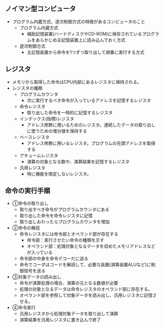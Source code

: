 ## ノイマン型コンピュータ
- プログラム内蔵方式、逐次制御方式の特徴があるコンピュータのこと
  - プログラム内蔵方式
    - 補助記憶装置(ハードディスクやCD-ROM)に保存されているプログラムをあらかじめ主記憶装置上に読み込んでおく方式
  - 逐次制御方式
    - 主記憶装置から命令を1つずつ取り出して順番に実行する方式
## レジスタ
- メモリから取得した命令はCPU内部にあるレジスタに保持される。
- レジスタの種類
  - プログラムカウンタ
    - 次に実行するべき命令が入っているアドレスを記憶するレジスタ
  - 命令レジスタ
    - 取り出した命令を一時的に記憶するレジスタ
  - インデックス(指標)レジスタ
    - アドレス修飾に用いるためのレジスタ。連続したデータの取り出しに使うための増分値を保持する
  - ベースレジスタ
    - アドレス修飾に用いるレジスタ。プログラムの先頭アドレスを取得する
  - アキュームレジスタ
    - 演算の対象となる数や、演算結果を記憶するレジスタ
  - 汎用レジスタ
    - 特に機能を限定しないレジスタ。

## 命令の実行手順
- ①命令の取り出し
  - 取り出すべき命令がプログラムカウンタにある
  - 取り出した命令を命令レジスタに記憶
  - 取り出しおわったらプログラムカウンタを増加
- ②命令の解読
  - 命令レジスタには命令部とオペランド部が存在する
    - 命令部：実行させたい命令の種類を示す
    - オペランド部：処理対象となるデータを収めたメモリアドレスなどが入っている
  - 命令部の中身を命令デコーだに送る
  - 命令でコーダはコードを解読して、必要な装置(演算装置ALUなど)に制御信号を送る
- ③対象データの読み出し
  - 命令が演算処理の場合、演算の元となる数値が必要
  - 処理の対象となるデータは命令レジスタのオペランド部に存在する。
  - オペランド部を参照して対象データを読み出し、汎用レジスタに記憶させる。
- ④命令実行
  - 汎用レジスタから処理対象データを取り出して演算
  - 演算結果を汎用レジスタに書き込んで終了
